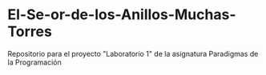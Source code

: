 # El-Se-or-de-los-Anillos-Muchas-Torres
Repositorio para el proyecto "Laboratorio 1" de la asignatura Paradigmas de la Programación
